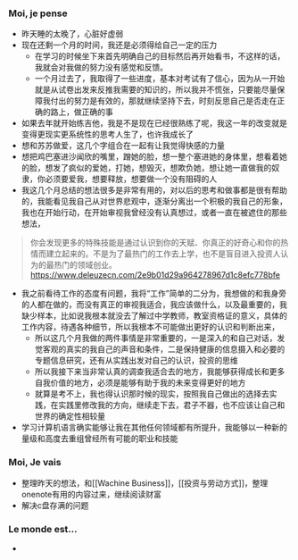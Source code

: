 ### Moi, je pense
- 昨天睡的太晚了，心脏好虚弱
- 现在还剩一个月的时间，我还是必须得给自己一定的压力
	- 在学习的时候坐下来首先明确自己的目标然后再开始看书，不这样的话，我就会对我做的努力没有感觉和反馈。
	- 一个月过去了，我取得了一些进度，基本对考试有了信心，因为从一开始就是从试卷出发来反推我需要的知识的，所以我并不慌张，只要能尽量保障我付出的努力是有效的，那就继续坚持下去，时刻反思自己是否走在正确的路上，做正确的事
- 如果去年就开始练吉他，我是不是现在已经很熟练了呢，我这一年的改变就是变得更现实更系统性的思考人生了，也许我成长了
- 想和苏苏做爱，这几个字组合在一起有让我觉得快感的力量
- 想把鸡巴塞进沙闻欣的嘴里，蹭她的脸，想一整个塞进她的身体里，想看着她的脸，想发了疯似的爱她，打她，想毁灭，想欺负她，想让她一直做我的奴隶，你必须要爱我，想要释放，想要做一个没有阻碍的人
- 我这几个月总结的想法很多是非常有用的，对以后的思考和做事都是很有帮助的，我能看见我自己从对世界悲观中，逐渐分离出一个积极的我自己的形象，我也在开始行动，在开始审视我曾经没有认真想过，或者一直在被遮住的那些想法，
> 你会发现更多的特殊技能是通过认识到你的天赋、你真正的好奇心和你的热情而建立起来的。不是为了最热门的工作去上学，也不是盲目进入投资人认为的最热门的领域创业。
> https://www.deleuzecn.com/2e9b01d29a964278967d1c8efc778bfe
- 我之前看待工作的态度有问题，我将“工作”简单的二分为，我想做的和我身旁的人都在做的，而没有真正的审视我适合，我应该做什么，以及最重要的，我缺少样本，比如说我根本就没去了解过中学教师，教室资格证的意义，具体的工作内容，待遇各种细节，所以我根本不可能做出更好的认识和判断出来，
	- 所以这几个月我做的两件事情是非常重要的，一是深入的和自己对话，发觉客观的真实的我自己的声音和条件，二是保持健康的信息摄入和必要的专题信息研究，还有从实践出发对自己的认识，投资的思维
	- 所以我接下来当非常认真的调查我适合去的地方，我能够获得成长和更多自我价值的地方，必须是能够有助于我的未来变得更好的地方
	- 就算是考不上，我也得认识那时候的现实，按照我自己做出的选择去实践，在实践里修改我的方向，继续走下去，君子不器，也不应该让自己和世界的确定性相较量
- 学习计算机语言确实能够让我在其他任何领域都有所提升，我能够以一种新的量级和高度去重组曾经所有可能的职业和技能




### Moi, Je vais
- 整理昨天的想法，和[[Wachine Business]]，[[投资与劳动方式]]，整理onenote有用的内容过来，继续阅读财富
- 解决c盘存满的问题



### Le monde est...
- 